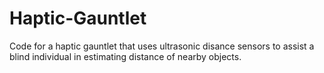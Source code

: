 # Haptic-Gauntlet
Code for a haptic gauntlet that uses ultrasonic disance sensors to assist a blind individual in estimating distance of nearby objects.
